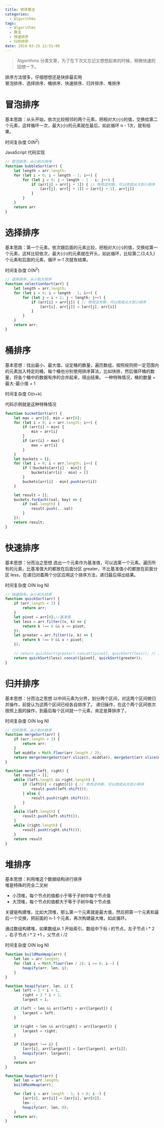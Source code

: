 ```yaml
---
title: 排序算法
categories:
  - Algorithms
tags:
  - Algorithms
  - 算法
  - 快速排序
  - 归并排序
date: 2019-03-25 12:51:08
---
```

> Algorithms 分类文章，为了在下次又忘记又想想起来的时候，稍微快速的回想一下。

排序方法很多，仔细想想还是快排最实用  
冒泡排序、选择排序、桶排序、快速排序、归并排序、堆排序  

<!-- more --> 

# 冒泡排序

基本思路：从头开始，依次比较相邻的两个元素，把相对大(小)的值，交换给第二个元素，这样循环一次，最大(小)的元素就在最后，如此循环 n - 1次，就有结果。  

时间复杂度 O(N<sup>2</sup>)  

JavaScript 代码实现  
```javascript
// 冒泡排序，从小到大排序
function bubbleSort(arr) {
    let length = arr.length;
    for (let i = 0; i < length - 1; i++) {
        for (let j = 0; j < length - 1 - i; j++) {
            if (arr[j] > arr[j + 1]) { // 修改这判断，可以改成从大到小排序
                [arr[j], arr[j + 1]] = [arr[j + 1], arr[j]]
            }
        }
    }
    return arr
}
```

# 选择排序

基本思路：第一个元素，依次跟后面的元素比较，把相对大(小)的值，交换给第一个元素，这样比较依次，最大(小)的元素就在开头，如此循环，比较第二(3,4,5,)个元素和后面的元素，循环 n-1 次就有结果。  

时间复杂度 O(N<sup>2</sup>)  

```javascript
// 选择排序，从小到大排序
function selectionSort(arr) {
    let length = arr.length;
    for (let i = 0; i < length - 1; i++) {
        for (let j = i + 1; j < length; j++) {
            if (arr[i] > arr[j]) { // 修改这判断，可以改成从大到小排序
                [arr[i], arr[j]] = [arr[j], arr[i]]
            }
        }
    }
    return arr;
}
```


# 桶排序
基本思想：找出最小、最大值，设定桶的数量，遍历数组，按照规则把一定范围内的元素加入特定的桶，每个桶也分别使用排序算法，比如快排，然后循环桶的数量，将各个桶中的数据有序的合并起来，得出结果。
一种特殊情况，桶的数量 = 最大-最小值 + 1

时间复杂度 O(n+k)

代码示例就是这种特殊情况
```javascript
function bucketSort(arr) {
    let max = arr[0], min = arr[0];
    for (let i = 0; i < arr.length; i++) {
        if (arr[i] < min) {
            min = arr[i]
        }
        if (arr[i] > max) {
            max = arr[i]
        }
    }
    let buckets = [];
    for (let i = 0; i < arr.length; i++) {
        if (!buckets[arr[i] - min]) {
            buckets[arr[i] - min] = []
        }
        buckets[arr[i] - min].push(arr[i])
    }

    let result = [];
    buckets.forEach((val, key) => {
        if (val.length) {
            result.push(...val)
        }
    });
    return result;
}
```


# 快速排序

基本思想：分而治之思想
选出一个元素作为基准值，可以选第一个元素。遍历所有的元素，比基准值大的都放在后面分区 greater，不比基准值小的都放在前面分区 less，在递归对着两个分区应用这个排序方法，递归最后得出结果。

时间复杂度 O(N log N)

```javascript
// 快速排序，从小到大排序
function quickSort(arr) {
    if (arr.length < 2) {
        return arr;
    }
    let pivot = arr[0];//基准值
    let less = arr.filter((v, k) => {
        return k !== 0 && v <= pivot;
    });
    let greater = arr.filter((v, k) => {
        return k !== 0 && v > pivot;
    });
    
    // return quickSort(greater).concat([pivot], quickSort(less)); // 从大到小排序
    return quickSort(less).concat([pivot], quickSort(greater));
}
```

# 归并排序

基本思想：分而治之思想
以中间元素为分界，划分两个区间，对这两个区间做归并操作，前提认为这两个区间已经各自排序了。
递归操作，在这个两个区间依次按照上面的操作，到最后每个区间就一个元素，肯定是算排序了。

时间复杂度 O(N log N)

```javascript
// 归并排序，从小到大排序
function mergeSort(arr) {
    if (arr.length < 2) {
        return arr;
    }
    let middle = Math.floor(arr.length / 2);
    return merge(mergeSort(arr.slice(0, middle)), mergeSort(arr.slice(middle)))
}

function merge(left, right) {
    let result = [];
    while (left.length && right.length) {
        if (left[0] < right[0]) { // 修改这判断，可以改成从大到小排序
            result.push(left.shift());
        } else {
            result.push(right.shift());
        }
    }
    while (left.length) {
        result.push(left.shift());
    }
    while (right.length) {
        result.push(right.shift());
    }
    return result
}
```


# 堆排序

基本思想：利用堆这个数据结构进行排序  
堆是特殊的完全二叉树  
- 小顶堆，每个节点的值都小于等于子树中每个节点值  
- 大顶堆，每个节点的值都大于等于子树中每个节点值  

关键是构建堆，比如大顶堆，那么第一个元素就是最大值，然后把第一个元素和最后一个交换，把前面的 n-1 个元素，再次构建最大堆，如此循环。  

通过数组构建堆，如果数组从 1 开始索引，数组中下标 i 的节点，左子节点 i * 2  ，右子节点 i * 2 +1 ，父节点 i /2   

时间复杂度 O(N log N)

```javascript
function buildMaxHeap(arr) {
    let len = arr.length;
    for (let i = Math.floor(len / 2); i >= 0; i--) {
        heapify(arr, len, i);
    }
}

function heapify(arr, len, i) {
    let left = 2 * i + 1,
        right = 2 * i + 2,
        largest = i;

    if (left < len && arr[left] > arr[largest]) {
        largest = left;
    }

    if (right < len && arr[right] > arr[largest]) {
        largest = right;
    }

    if (largest !== i) {
        [arr[i], arr[largest]] = [arr[largest], arr[i]];
        heapify(arr, largest);
    }
    return arr
}

function heapSort(arr) {
    let len = arr.length;
    buildMaxHeap(arr);

    for (let i = arr.length - 1; i > 0; i--) {
        [arr[0], arr[i]] = [arr[i], arr[0]];
        len--;
        heapify(arr, len, 0);
    }
    return arr;
}
```





